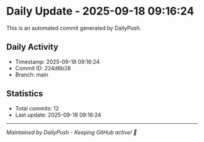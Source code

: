 # Daily Update - 2025-09-18 09:16:24

This is an automated commit generated by DailyPush.

## Daily Activity
- Timestamp: 2025-09-18 09:16:24
- Commit ID: 224d6b28
- Branch: main

## Statistics
- Total commits: 12
- Last update: 2025-09-18 09:16:24

---
*Maintained by DailyPush - Keeping GitHub active! 🚀*
